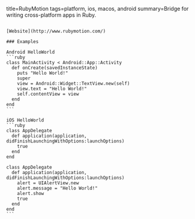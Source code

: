 title=RubyMotion
tags=platform, ios, macos, android
summary=Bridge for writing cross-platform apps in Ruby.
~~~~~~

[Website](http://www.rubymotion.com/)

### Examples

Android HelloWorld
```ruby
class MainActivity < Android::App::Activity
  def onCreate(savedInstanceState)
    puts "Hello World!"
    super
    view = Android::Widget::TextView.new(self)
    view.text = "Hello World!"
    self.contentView = view
  end
end
```

iOS HelloWorld
```ruby
class AppDelegate
  def application(application, didFinishLaunchingWithOptions:launchOptions)
    true
  end
end

class AppDelegate
  def application(application, didFinishLaunchingWithOptions:launchOptions)
    alert = UIAlertView.new
    alert.message = "Hello World!"
    alert.show
    true
  end
end
```


